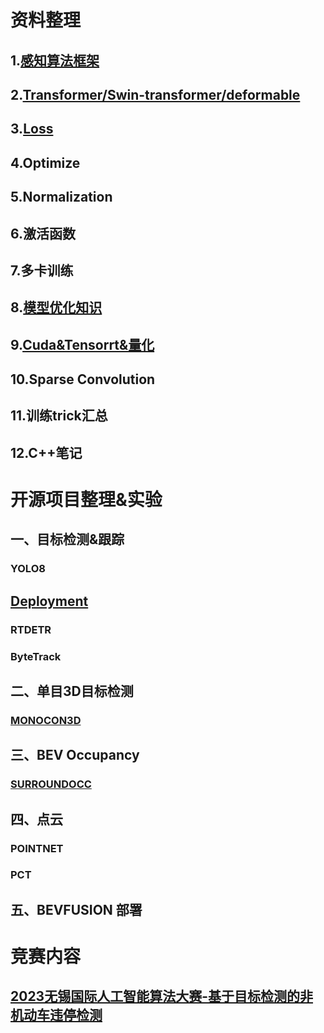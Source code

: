 # 资料整理
## 1.[感知算法框架](Data/感知算法框架.md)
## 2.[Transformer/Swin-transformer/deformable](Data/Transformer.md)
## 3.[Loss](Data/loss.md)
## 4.Optimize
## 5.Normalization
## 6.激活函数
## 7.多卡训练
## 8.[模型优化知识](Data/模型优化知识.md)
## 9.[Cuda&Tensorrt&量化](Data/Cuda&Tensorrt.md)
## 10.Sparse Convolution
## 11.训练trick汇总
## 12.C++笔记


# 开源项目整理&实验
## 一、目标检测&跟踪
### YOLO8
## [Deployment](work/yolov8/yolov8_depolyment.md)
### RTDETR
### ByteTrack

## 二、单目3D目标检测
### [MONOCON3D](work/MONOCON3D.md)


## 三、BEV Occupancy
### [SURROUNDOCC](work/surroundocc/surroundocc.md)


## 四、点云
### POINTNET
### PCT

## 五、BEVFUSION 部署

# 竞赛内容
## [2023无锡国际人工智能算法大赛-基于目标检测的非机动车违停检测](Race/2023无锡国际人工智能算法大赛-基于目标检测的非机动车违停检测.md)